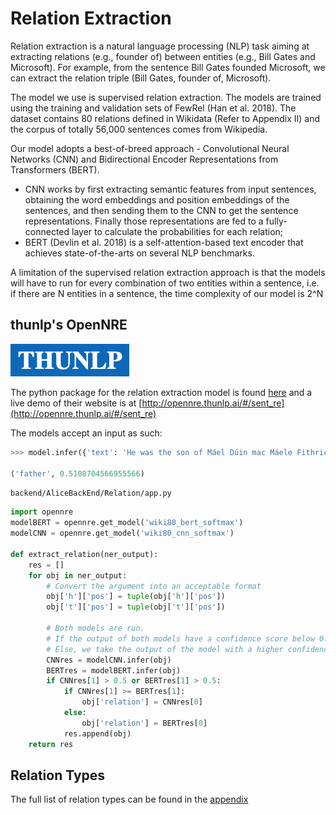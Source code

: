 # Relation Extraction

Relation extraction is a natural language processing (NLP) task aiming at extracting relations (e.g., founder of) between entities (e.g., Bill Gates and Microsoft). For example, from the sentence Bill Gates founded Microsoft, we can extract the relation triple (Bill Gates, founder of, Microsoft).

The model we use is supervised relation extraction. The models are trained using the training and validation sets of FewRel (Han et al. 2018). The dataset contains 80 relations defined in Wikidata (Refer to Appendix II) and the corpus of totally 56,000 sentences comes from Wikipedia.

Our model adopts a best-of-breed approach - Convolutional Neural Networks (CNN) and Bidirectional Encoder Representations from Transformers (BERT).

- CNN works by first extracting semantic features from input sentences, obtaining the word embeddings and position embeddings of the sentences, and then sending them to the CNN to get the sentence representations. Finally those representations are fed to a fully-connected layer to calculate the probabilities for each relation;
- BERT (Devlin et al. 2018) is a self-attention-based text encoder that achieves state-of-the-arts on several NLP benchmarks.

A limitation of the supervised relation extraction approach is that the models will have to run for every combination of two entities within a sentence, i.e. if there are N entities in a sentence, the time complexity of our model is 2^N

## thunlp's OpenNRE

![thunlp logo](./img/relation/thunlp.png)

The python package for the relation extraction model is found [here](https://github.com/thunlp/OpenNRE) and a live demo of their website is at [http://opennre.thunlp.ai/#/sent_re](http://opennre.thunlp.ai/#/sent_re)

The models accept an input as such:

```python
>>> model.infer({'text': 'He was the son of Máel Dúin mac Máele Fithrich, and grandson of the high king Áed Uaridnach (died 612).', 'h': {'pos': (18, 46)}, 't': {'pos': (78, 91)}})

('father', 0.5108704566955566)
```

`backend/AliceBackEnd/Relation/app.py`

```python
import opennre
modelBERT = opennre.get_model('wiki80_bert_softmax')
modelCNN = opennre.get_model('wiki80_cnn_softmax')

def extract_relation(ner_output):
    res = []
    for obj in ner_output:
        # Convert the argument into an acceptable format
        obj['h']['pos'] = tuple(obj['h']['pos'])
        obj['t']['pos'] = tuple(obj['t']['pos'])

        # Both models are run.
        # If the output of both models have a confidence score below 0.5, we do not include this relation.
        # Else, we take the output of the model with a higher confidence score.
        CNNres = modelCNN.infer(obj)
        BERTres = modelBERT.infer(obj)
        if CNNres[1] > 0.5 or BERTres[1] > 0.5:
            if CNNres[1] >= BERTres[1]:
                obj['relation'] = CNNres[0]
            else:
                obj['relation'] = BERTres[0]
            res.append(obj)
    return res
```

## Relation Types

The full list of relation types can be found in the [appendix](./relation-types.md)
